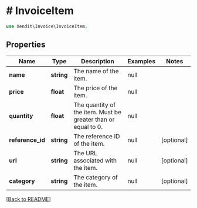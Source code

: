 # # InvoiceItem


```php
use Xendit\Invoice\InvoiceItem;
```

## Properties

Name | Type | Description | Examples | Notes
------------ | ------------- | ------------- | ------------- | ------------- 
**name** | **string** | The name of the item. | null | 
**price** | **float** | The price of the item. | null | 
**quantity** | **float** | The quantity of the item. Must be greater than or equal to 0. | null | 
**reference_id** | **string** | The reference ID of the item. | null |  [optional]
**url** | **string** | The URL associated with the item. | null |  [optional]
**category** | **string** | The category of the item. | null |  [optional]

[[Back to README]](../../README.md)
